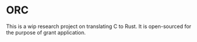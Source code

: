# ORC
This is a wip research project on translating C to Rust. It is open-sourced for the purpose of grant application.
